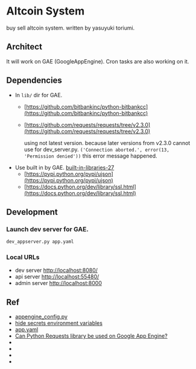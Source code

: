 # Altcoin System

buy sell altcoin system. written by yasuyuki toriumi.

## Architect

It will work on GAE (GoogleAppEngine).
Cron tasks are also working on it.

## Dependencies

- In `lib/` dir for GAE.
  - [https://github.com/bitbankinc/python-bitbankcc](https://github.com/bitbankinc/python-bitbankcc)
  - [https://github.com/requests/requests/tree/v2.3.0](https://github.com/requests/requests/tree/v2.3.0)

    using not latest version. because later versions from v2.3.0 cannot use for dev_server.py.
    `('Connection aborted.', error(13, 'Permission denied'))` this error message happened.
- Use built in by GAE. [built-in-libraries-27](https://cloud.google.com/appengine/docs/standard/python/tools/built-in-libraries-27)
  - [https://pypi.python.org/pypi/ujson](https://pypi.python.org/pypi/ujson)
  - [https://docs.python.org/dev/library/ssl.html](https://docs.python.org/dev/library/ssl.html)

## Development

### Launch dev server for GAE.

```py
dev_appserver.py app.yaml
```

### Local URLs

- dev server
  [http://localhost:8080/](http://localhost:8080/)
- api server
  [http://localhost:55480/](http://localhost:55480/)
- admin server
  [http://localhost:8000](http://localhost:8000)

## Ref

- [appengine_config.py](https://cloud.google.com/appengine/docs/standard/python/tools/appengineconfig?hl=ja)
- [hide secrets environment variables](https://groups.google.com/forum/#!topic/google-appengine/MnEjnYFUMkg)
- [app.yaml](https://cloud.google.com/appengine/docs/standard/python/config/appref)
- [Can Python Requests library be used on Google App Engine?](https://stackoverflow.com/questions/9604799/can-python-requests-library-be-used-on-google-app-engine/28544823)
- []()
- []()
- []()
- []()
